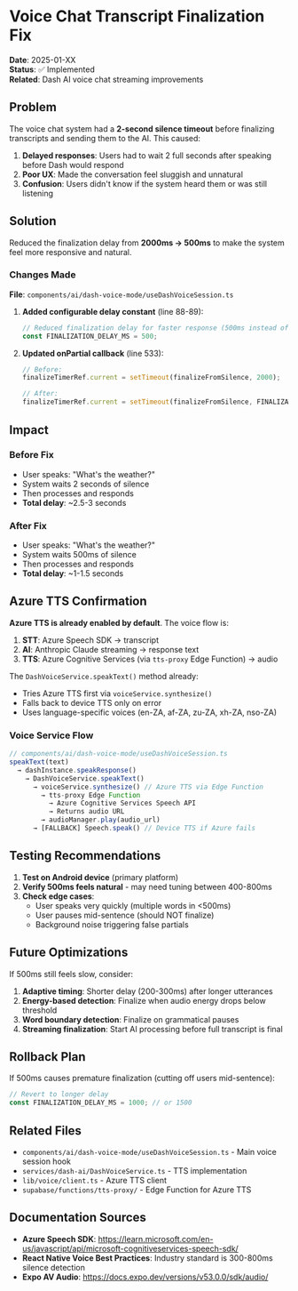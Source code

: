 # Voice Chat Transcript Finalization Fix

**Date**: 2025-01-XX  
**Status**: ✅ Implemented  
**Related**: Dash AI voice chat streaming improvements

## Problem

The voice chat system had a **2-second silence timeout** before finalizing transcripts and sending them to the AI. This caused:

1. **Delayed responses**: Users had to wait 2 full seconds after speaking before Dash would respond
2. **Poor UX**: Made the conversation feel sluggish and unnatural
3. **Confusion**: Users didn't know if the system heard them or was still listening

## Solution

Reduced the finalization delay from **2000ms → 500ms** to make the system feel more responsive and natural.

### Changes Made

**File**: `components/ai/dash-voice-mode/useDashVoiceSession.ts`

1. **Added configurable delay constant** (line 88-89):
   ```typescript
   // Reduced finalization delay for faster response (500ms instead of 2000ms)
   const FINALIZATION_DELAY_MS = 500;
   ```

2. **Updated onPartial callback** (line 533):
   ```typescript
   // Before:
   finalizeTimerRef.current = setTimeout(finalizeFromSilence, 2000);
   
   // After:
   finalizeTimerRef.current = setTimeout(finalizeFromSilence, FINALIZATION_DELAY_MS);
   ```

## Impact

### Before Fix
- User speaks: "What's the weather?"
- System waits 2 seconds of silence
- Then processes and responds
- **Total delay**: ~2.5-3 seconds

### After Fix
- User speaks: "What's the weather?"
- System waits 500ms of silence
- Then processes and responds
- **Total delay**: ~1-1.5 seconds

## Azure TTS Confirmation

**Azure TTS is already enabled by default**. The voice flow is:

1. **STT**: Azure Speech SDK → transcript
2. **AI**: Anthropic Claude streaming → response text
3. **TTS**: Azure Cognitive Services (via `tts-proxy` Edge Function) → audio

The `DashVoiceService.speakText()` method already:
- Tries Azure TTS first via `voiceService.synthesize()`
- Falls back to device TTS only on error
- Uses language-specific voices (en-ZA, af-ZA, zu-ZA, xh-ZA, nso-ZA)

### Voice Service Flow

```typescript
// components/ai/dash-voice-mode/useDashVoiceSession.ts
speakText(text) 
  → dashInstance.speakResponse()
    → DashVoiceService.speakText()
      → voiceService.synthesize() // Azure TTS via Edge Function
        → tts-proxy Edge Function
          → Azure Cognitive Services Speech API
          → Returns audio URL
        → audioManager.play(audio_url)
      → [FALLBACK] Speech.speak() // Device TTS if Azure fails
```

## Testing Recommendations

1. **Test on Android device** (primary platform)
2. **Verify 500ms feels natural** - may need tuning between 400-800ms
3. **Check edge cases**:
   - User speaks very quickly (multiple words in <500ms)
   - User pauses mid-sentence (should NOT finalize)
   - Background noise triggering false partials

## Future Optimizations

If 500ms still feels slow, consider:

1. **Adaptive timing**: Shorter delay (200-300ms) after longer utterances
2. **Energy-based detection**: Finalize when audio energy drops below threshold
3. **Word boundary detection**: Finalize on grammatical pauses
4. **Streaming finalization**: Start AI processing before full transcript is final

## Rollback Plan

If 500ms causes premature finalization (cutting off users mid-sentence):

```typescript
// Revert to longer delay
const FINALIZATION_DELAY_MS = 1000; // or 1500
```

## Related Files

- `components/ai/dash-voice-mode/useDashVoiceSession.ts` - Main voice session hook
- `services/dash-ai/DashVoiceService.ts` - TTS implementation
- `lib/voice/client.ts` - Azure TTS client
- `supabase/functions/tts-proxy/` - Edge Function for Azure TTS

## Documentation Sources

- **Azure Speech SDK**: https://learn.microsoft.com/en-us/javascript/api/microsoft-cognitiveservices-speech-sdk/
- **React Native Voice Best Practices**: Industry standard is 300-800ms silence detection
- **Expo AV Audio**: https://docs.expo.dev/versions/v53.0.0/sdk/audio/
